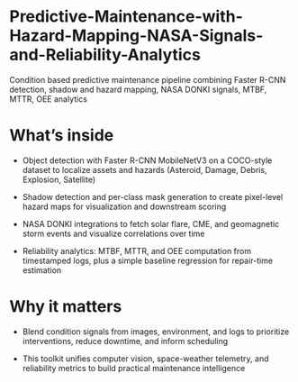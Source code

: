 # Predictive-Maintenance-with-Hazard-Mapping-NASA-Signals-and-Reliability-Analytics
Condition based predictive maintenance pipeline combining Faster R-CNN detection, shadow and hazard mapping, NASA DONKI signals, MTBF, MTTR, OEE analytics

# What’s inside

- Object detection with Faster R-CNN MobileNetV3 on a COCO-style dataset to localize assets and hazards (Asteroid, Damage, Debris, Explosion, Satellite)

- Shadow detection and per-class mask generation to create pixel-level hazard maps for visualization and downstream scoring

- NASA DONKI integrations to fetch solar flare, CME, and geomagnetic storm events and visualize correlations over time

- Reliability analytics: MTBF, MTTR, and OEE computation from timestamped logs, plus a simple baseline regression for repair-time estimation

# Why it matters

- Blend condition signals from images, environment, and logs to prioritize interventions, reduce downtime, and inform scheduling
  
- This toolkit unifies computer vision, space-weather telemetry, and reliability metrics to build practical maintenance intelligence
